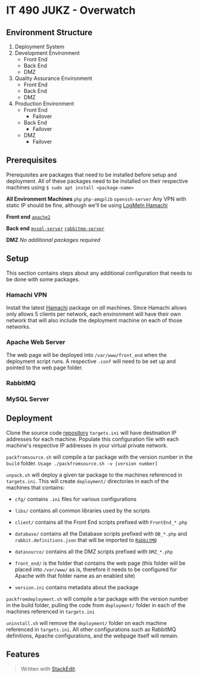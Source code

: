 
# IT 490 JUKZ - Overwatch 
## Environment Structure
1. Deployment System 
2. Development Environment
	* Front End
	* Back End
	* DMZ 
3. Quality Assurance Environment
	* Front End
	* Back End
	* DMZ 
5. Production Environment
	* Front End
		* Failover
	* Back End
		* Failover
	* DMZ 
		* Failover

## Prerequisites
Prerequisites are packages that need to be installed before setup and deployment. All of these packages need to be installed on their respective machines using ``$ sudo apt install <package-name>``

**All Environment Machines**
``php``
``php-amqplib``
``openssh-server``
Any VPN with static IP should be fine, although we'll be using [LogMeIn Hamachi](#hamachi-vpn) 

**Front end**
[``apache2``](#apache-web-server)

**Back end**
[``mysql-server``](#mysql-server)
[``rabbitmq-server``](#rabbitmq)

**DMZ**
_No additional packages required_

## Setup
This section contains steps about any additional configuration that needs to be done with some packages.
### Hamachi VPN
Install the latest [Hamachi](https://www.vpn.net/linux) package on *all* machines. Since Hamachi allows only allows 5 clients per network, each environment will have their own network that will also include the deployment machine on each of those networks. 
### Apache Web Server
The web page will be deployed into ``/var/www/front_end`` when the deployment script runs. A respective ``.conf`` will need to be set up and pointed to the web page folder.
### RabbitMQ
### MySQL Server

## Deployment
Clone the source code [repository](https://github.com/urasurasuras/it490)
``targets.ini`` will have destination IP addresses for each machine.
Populate this configuration file with each machine's respective IP addresses in your virtual private network.

``packfromsource.sh`` will compile a tar package with the version number in the ``build`` folder.
``Usage ./packfromsource.sh -v [version number]``

``unpack.sh`` will deploy a given tar package to the machines referenced in ``targets.ini``.
This will create ``deployment/`` directories in each of the machines that contains:
* ``cfg/`` contains ``.ini`` files for various configurations
* ``libs/`` contains all common libraries used by the scripts
* ``client/`` contains all the Front End scripts prefixed with ``FrontEnd_*.php``
* ``database/`` contains all the Database scripts prefixed with  ``DB_*.php`` and ``rabbit.definitions.json`` that will be imported to [``RabbitMQ``](#rabbitmq)

* ``datasource/`` contains all the DMZ scripts prefixed with ``DMZ_*.php``
* ``front_end/`` is the folder that contains the web page (this folder will be placed into ``/var/www/`` as is, therefore it needs to be configured for Apache with that folder name as an enabled site)
* ``version.ini`` contains metadata about the package


``packfromdeployment.sh`` will compile a tar package with the version number in the build folder, pulling the code from ``deployment/`` folder in each of the machines referenced in ``targets.ini``

``uninstall.sh`` will remove the ``deployment/`` folder on each machine referenced in ``targets.ini``. All other configurations such as RabbitMQ definitions, Apache configurations, and the webpage itself will remain.




## Features


> Written with [StackEdit](https://stackedit.io/).
<!--stackedit_data:
eyJoaXN0b3J5IjpbMTMxMzM2ODE2MywtMTYzMDg5MjkxMSwxMD
U2ODYxODgzLC03NzQ5NjM2NDIsLTExMDYwNzA2ODgsMTQ1NjIw
NDAyNywyNDU3MjcwMDAsLTEyNTczMTE5ODMsLTY0MDE5Mzc5MS
wxOTI2NzU2MTA3LC00MzA5OTAxMjMsNjY0MDAxODIsMTg5MzQ1
MjIwNCwxMjA3MjUwMDUwLC0zOTgxMTk4MzcsLTczMTAwMTUzMi
wzMzg3NjM3NjQsMTY5MTQyNjE3MywtMTczODAwNzE3MSwtMzI2
OTIzOTkzXX0=
-->